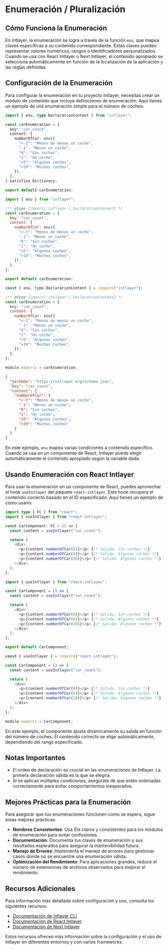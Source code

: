 # Enumeración / Pluralización

## Cómo Funciona la Enumeración

En Intlayer, la enumeración se logra a través de la función `enu`, que mapea claves específicas a su contenido correspondiente. Estas claves pueden representar valores numéricos, rangos o identificadores personalizados. Cuando se usa con React Intlayer o Next Intlayer, el contenido apropiado se selecciona automáticamente en función de la localización de la aplicación y las reglas definidas.

## Configuración de la Enumeración

Para configurar la enumeración en tu proyecto Intlayer, necesitas crear un módulo de contenido que incluya definiciones de enumeración. Aquí tienes un ejemplo de una enumeración simple para el número de coches:

```typescript fileName="**/*.content.ts" contentDeclarationFormat="typescript"
import { enu, type DeclarationContent } from "intlayer";

const carEnumeration = {
  key: "car_count",
  content: {
    numberOfCar: enu({
      "<-1": "Menos de menos un coche",
      "-1": "Menos un coche",
      "0": "Sin coches",
      "1": "Un coche",
      ">5": "Algunos coches",
      ">19": "Muchos coches",
    }),
  },
} satisfies Dictionary;

export default carEnumeration;
```

```javascript fileName="**/*.content.mjs" contentDeclarationFormat="esm"
import { enu } from "intlayer";

/** @type {import('intlayer').DeclarationContent} */
const carEnumeration = {
  key: "car_count",
  content: {
    numberOfCar: enu({
      "<-1": "Menos de menos un coche",
      "-1": "Menos un coche",
      "0": "Sin coches",
      "1": "Un coche",
      ">5": "Algunos coches",
      ">19": "Muchos coches",
    }),
  },
};

export default carEnumeration;
```

```javascript fileName="**/*.content.cjs" contentDeclarationFormat="commonjs"
const { enu, type DeclarationContent } = require("intlayer");

/** @type {import('intlayer').DeclarationContent} */
const carEnumeration = {
  key: "car_count",
  content: {
    numberOfCar: enu({
      "<-1": "Menos de menos un coche",
      "-1": "Menos un coche",
      "0": "Sin coches",
      "1": "Un coche",
      ">5": "Algunos coches",
      ">19": "Muchos coches",
    }),
  },
};

module.exports = carEnumeration;
```

```json fileName="**/*.content.json" contentDeclarationFormat="json"
{
  "$schema": "https://intlayer.org/schema.json",
  "key": "car_count",
  "content": {
    "numberOfCar": {
      "<-1": "Menos de menos un coche",
      "-1": "Menos un coche",
      "0": "Sin coches",
      "1": "Un coche",
      ">5": "Algunos coches",
      ">19": "Muchos coches"
    }
  }
}
```

En este ejemplo, `enu` mapea varias condiciones a contenido específico. Cuando se usa en un componente de React, Intlayer puede elegir automáticamente el contenido apropiado según la variable dada.

## Usando Enumeración con React Intlayer

Para usar la enumeración en un componente de React, puedes aprovechar el hook `useIntlayer` del paquete `react-intlayer`. Este hook recupera el contenido correcto basado en el ID especificado. Aquí tienes un ejemplo de cómo usarlo:

```typescript fileName="**/*.tsx" codeFormat="typescript"
import type { FC } from "react";
import { useIntlayer } from "react-intlayer";

const CarComponent: FC = () => {
  const content = useIntlayer("car_count");

  return (
    <div>
      <p>{content.numberOfCar(0)}</p> {/* Salida: Sin coches */}
      <p>{content.numberOfCar(6)}</p> {/* Salida: Algunos coches */}
      <p>{content.numberOfCar(20)}</p> {/* Salida: Algunos coches */}
    </div>
  );
};
```

```javascript fileName="**/*.mjx" codeFormat="esm"
import { useIntlayer } from "react-intlayer";

const CarComponent = () => {
  const content = useIntlayer("car_count");

  return (
    <div>
      <p>{content.numberOfCar(0)}</p> {/* Salida: Sin coches */}
      <p>{content.numberOfCar(6)}</p> {/* Salida: Algunos coches */}
      <p>{content.numberOfCar(20)}</p> {/* Salida: Algunos coches */}
    </div>
  );
};

export default CarComponent;
```

```javascript fileName="**/*.cjs" codeFormat="commonjs"
const { useIntlayer } = require("react-intlayer");

const CarComponent = () => {
  const content = useIntlayer("car_count");

  return (
    <div>
      <p>{content.numberOfCar(0)}</p> {/* Salida: Sin coches */}
      <p>{content.numberOfCar(6)}</p> {/* Salida: Algunos coches */}
      <p>{content.numberOfCar(20)}</p> {/* Salida: Algunos coches */}
    </div>
  );
};

module.exports = CarComponent;
```

En este ejemplo, el componente ajusta dinámicamente su salida en función del número de coches. El contenido correcto se elige automáticamente, dependiendo del rango especificado.

## Notas Importantes

- El orden de declaración es crucial en las enumeraciones de Intlayer. La primera declaración válida es la que se elegirá.
- Si se aplican múltiples condiciones, asegúrate de que estén ordenadas correctamente para evitar comportamientos inesperados.

## Mejores Prácticas para la Enumeración

Para asegurar que tus enumeraciones funcionen como se espera, sigue estas mejores prácticas:

- **Nombres Consistentes**: Usa IDs claros y consistentes para los módulos de enumeración para evitar confusiones.
- **Documentación**: Documenta tus claves de enumeración y sus resultados esperados para asegurar la mantenibilidad futura.
- **Manejo de Errores**: Implementa el manejo de errores para gestionar casos donde no se encuentre una enumeración válida.
- **Optimización del Rendimiento**: Para aplicaciones grandes, reduce el número de extensiones de archivos observados para mejorar el rendimiento.

## Recursos Adicionales

Para información más detallada sobre configuración y uso, consulta los siguientes recursos:

- [Documentación de Intlayer CLI](https://github.com/aymericzip/intlayer/blob/main/docs/es/intlayer_cli.md)
- [Documentación de React Intlayer](https://github.com/aymericzip/intlayer/blob/main/docs/es/intlayer_with_create_react_app.md)
- [Documentación de Next Intlayer](https://github.com/aymericzip/intlayer/blob/main/docs/es/intlayer_with_nextjs_15.md)

Estos recursos ofrecen más información sobre la configuración y el uso de Intlayer en diferentes entornos y con varios frameworks.
